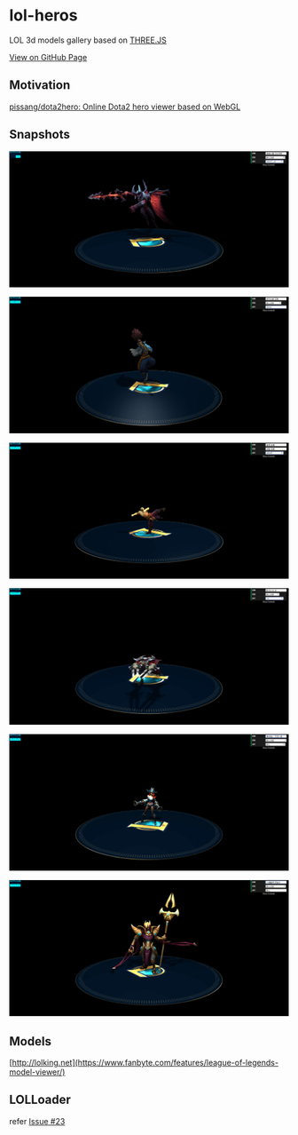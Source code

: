 # lol-heros

LOL 3d models gallery based on [THREE.JS](https://threejs.org/)

[View on GitHub Page](https://96486d9b.github.io/lol-heros)

## Motivation

[pissang/dota2hero: Online Dota2 hero viewer based on WebGL](https://github.com/pissang/dota2hero)

## Snapshots

![](./snapshots/1.png)

![](./snapshots/2.png)

![](./snapshots/3.png)

![](./snapshots/4.png)

![](./snapshots/5.png)

![](./snapshots/6.png)

## Models

[http://lolking.net](https://www.fanbyte.com/features/league-of-legends-model-viewer/)

## LOLLoader

refer [Issue #23](https://github.com/tengge1/ShadowEditor/issues/23)
